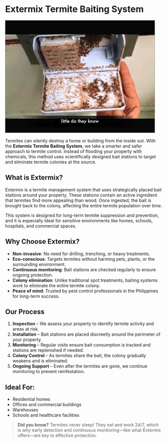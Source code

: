# Extermix Termite Baiting System

![Extermix Termite Baiting System Banner](/images/services/tpc_srvc_10.jpg)

Termites can silently destroy a home or building from the inside out. With the **Extermix Termite Baiting System**, we take a smarter and safer approach to termite control. Instead of flooding your property with chemicals, this method uses scientifically designed bait stations to target and eliminate termite colonies at the source.

## What is Extermix?

Extermix is a termite management system that uses strategically placed bait stations around your property. These stations contain an active ingredient that termites find more appealing than wood. Once ingested, the bait is brought back to the colony, affecting the entire termite population over time.

This system is designed for long-term termite suppression and prevention, and it is especially ideal for sensitive environments like homes, schools, hospitals, and commercial spaces.

## Why Choose Extermix?

- **Non-invasive**: No need for drilling, trenching, or heavy treatments.
- **Eco-conscious**: Targets termites without harming pets, plants, or the surrounding environment.
- **Continuous monitoring**: Bait stations are checked regularly to ensure ongoing protection.
- **Colony elimination**: Unlike traditional spot treatments, baiting systems work to eliminate the entire termite colony.
- **Peace of mind**: Trusted by pest control professionals in the Philippines for long-term success.

## Our Process

1. **Inspection** – We assess your property to identify termite activity and areas at risk.
2. **Installation** – Bait stations are placed discreetly around the perimeter of your property.
3. **Monitoring** – Regular visits ensure bait consumption is tracked and stations are replenished if needed.
4. **Colony Control** – As termites share the bait, the colony gradually weakens and is eliminated.
5. **Ongoing Support** – Even after the termites are gone, we continue monitoring to prevent reinfestation.

## Ideal For:

- Residential homes
- Offices and commercial buildings
- Warehouses
- Schools and healthcare facilities

> **Did you know?** Termites never sleep! They eat and work 24/7, which is why early detection and continuous monitoring—like what Extermix offers—are key to effective protection.